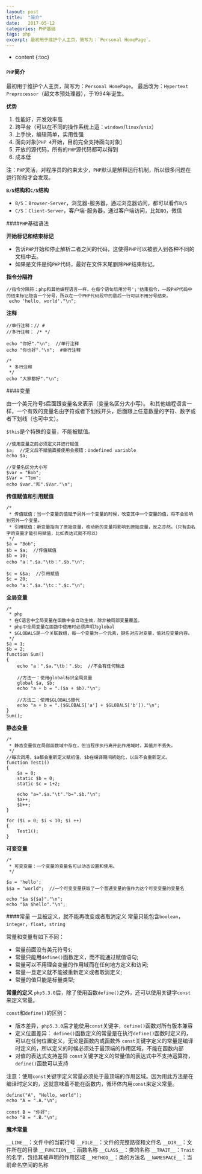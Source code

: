 ```yaml
---
layout: post
title:  "简介"
date:   2017-05-12
categories: PHP基础
tags: php
excerpt: 最初用于维护个人主页，简写为：`Personal HomePage`。
---
```


* content
{:toc}

#### `PHP`简介
最初用于维护个人主页，简写为：`Personal HomePage`。
最后改为：`Hypertext Preprocessor`（超文本预处理器），于1994年诞生。

**优势**

1. 性能好，开发效率高
2. 跨平台（可以在不同的操作系统上运：`windows`/`linux`/`unix`）
3. 上手快，编辑简单，实用性强
4. 面向对象[`PHP 4`开始，目前完全支持面向对象]
5. 开放的源代码，所有的`PHP`源代码都可以得到
6. 成本低

注：`PHP`灵活，对程序员的约束太少，`PHP`默认是解释运行机制，所以很多问题在运行阶段才会发现。

**`B/S`结构和`C/S`结构**

   - `B/S`：`Browser-Server`，浏览器-服务器，通过浏览器访问，都可以看作`B/S`
   - `C/S`：`Client-Server`，客户端-服务器，通过客户端访问，比如`QQ`，微信

####`PHP`基础语法

**开始标记和结束标记**

- 告诉`PHP`开始和停止解析二者之间的代码，这使得`PHP`可以被嵌入到各种不同的文档中去。
- 如果是文件是纯`PHP`代码，最好在文件末尾删除`PHP`结束标记。

**指令分隔符**

    //指令分隔符：php和其他编程语言一样，在每个语句后用分号';'结束指令，一段PHP代码中的结束标记隐含一个分号，所以在一个PHP代码段中的最后一行可以不用分号结束。
     echo 'hello, world'."\n";

**注释**

    //单行注释：// #
    //多行注释： /* */
    
    echo "你好"."\n";  //单行注释
    echo "你也好"."\n";  #单行注释
    
    /*
     * 多行注释
     */
    echo "大家都好"."\n"; 

####变量

由一个美元符号`$`后面跟变量名来表示（变量名区分大小写）。
和其他编程语言一样，一个有效的变量名由字符或者下划线开头，后面跟上任意数量的字符、数字或者下划线（也可中文）。

`$this`是个特殊的变量，不能被赋值。

    //使用变量之前必须定义并进行赋值
    $a;  //定义后不赋值直接使用会报错：Undefined variable
    echo $a;
    
    //变量名区分大小写
    $var = "Bob";
    $Var = "Tom";
    echo $var."和".$Var."\n";

**传值赋值和引用赋值**

    /*
     * 传值赋值：当一个变量的值赋予另外一个变量的时候，改变其中一个变量的值，将不会影响到另外一个变量。
     * 引用赋值：新变量指向了原始变量，改动新的变量将影响到原始变量，反之亦然。（只有由名字的变量才能引用赋值，比如表达式就不可以）
     */
    $a = "Bob";
    $b = $a;  //传值赋值
    $b = 10;
    echo "a：".$a."\tb：".$b."\n";
    
    $c = &$a;  //引用赋值
    $c = 20;
    echo "a：".$a."\tc：".$c."\n";

**全局变量**

    /*
     * php
     * 在C语言中全局变量在函数中会自动生效，除非被局部变量覆盖。
     * php中全局变量在函数中使用时必须声明为global
     * $GLOBALS是一个关联数组，每一个变量为一个元素，键名对应对变量，值对应变量内容。
     */
    $a = 1;
    $b = 2;
    function Sum()
    {
        echo "a：".$a."\tb：".$b;  //不会有任何输出
    
        //方法一：使用global标识全局变量
        global $a, $b;
        echo "a + b = ".($a + $b)."\n";
    
        //方法二：使用$GLOBALS替代
        echo "a + b = ".($GLOBALS['a'] + $GLOBALS['b'])."\n";
    }
    Sum();

**静态变量**

    /*
     * 静态变量仅在局部函数域中存在，但当程序执行离开此作用域时，其值并不丢失。
     */
    //每次调用，$a都会重新定义赋初值，$b在编译期间初始化，以后不会重新定义。
    function Test1()
    {
        $a = 0;
        static $b = 0;
        static $c = 1+2;
    
        echo "a=".$a."\t"."b=".$b."\n";
        $a++;
        $b++;
    }
    
    for ($i = 0; $i < 10; $i ++)
    {
        Test1();
    }

**可变变量**

    /*
     * 可变变量：一个变量的变量名可以动态设置和使用。
     */
    
    $a = 'hello';
    $$a = "world";  //一个可变变量获取了一个普通变量的值作为这个可变变量的变量名
    
    echo "$a ${$a}"."\n";
    echo "$a $hello"."\n";

####常量
一旦被定义，就不能再改变或者取消定义
常量只能包含`boolean`，`integer`，`float`，`string`

常量和变量有如下不同：

- 常量前面没有美元符号`$`;
- 常量只能用`define()`函数定义，而不能通过赋值语句;
- 常量可以不用理会变量的作用域而在任何地方定义和访问;
- 常量一旦定义就不能被重新定义或者取消定义;
- 常量的值只能是标量类型;

**常量的定义**
`php5.3.0`后，除了使用函数`define()`之外，还可以使用关键字`const`来定义常量。

`const`和`define()`的区别：

- 版本差异，`php5.3.0`后才能使用`const`关键字，`define()`函数对所有版本兼容
-	定义位置差异：
    	`define()`函数定义的常量是在执行`define()`函数时定义的，可以在任何位置定义，无论是函数内或函数外
        `const`关键字定义的常量是编译时定义的，所以定义的时候必须处于最顶端的作用区域，不能在函数内部
- 对值的表达式支持差异
        `const`关键字定义的常量值的表达式中不支持运算符，`define()`函数可以支持
    

注意：使用`const`关键字定义常量必须处于最顶端的作用区域。因为用此方法是在编译时定义的，这就意味着不能在函数内，循环体内用`const`来定义常量。
    
```
define("A", "Hello, world");
echo "A = ".A."\n";
    
const B = "你好";
echo "B = ".B."\n";
```

**魔术常量**

`__LINE__`：文件中的当前行号
`__FILE__`：文件的完整路径和文件名
`__DIR__`：文件所在的目录
`__FUNCTION__`：函数名称
`__CLASS__`：类的名称
`__TRAIT__`：`Trait`的名字，包括其被声明的作用区域
`__METHOD__`：类的方法名
`__NAMESPACE__`：当前命名空间的名称